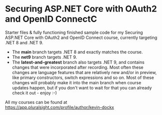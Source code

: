 # Securing ASP.NET Core with OAuth2 and OpenID ConnectC
Starter files &amp; fully functioning finished sample code for my Securing ASP.NET Core with OAuth2 and OpenID Connect course, currently targeting .NET 8 and .NET 9.

- The **main** branch targets .NET 8 and exactly matches the course.
- The **net9** branch targets .NET 9. 
- The **latest-and-greatest** branch also targets .NET 9, and contains changes that were incorporated after recording. Most often these changes are language features that are relatively new and/or in preview, like primary constructors, switch expressions and so on. Most of these changes will probably make it into the main branch when course updates happen, but if you don't want to wait for that you can already check it out - enjoy :-)

All my courses can be found at https://app.pluralsight.com/profile/author/kevin-dockx
